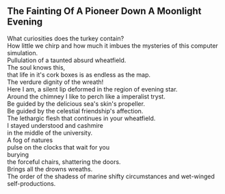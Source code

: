 The Fainting Of A Pioneer Down A Moonlight Evening
--------------------------------------------------
What curiosities does the turkey contain?  
How little we chirp and how much it imbues the mysteries of this computer simulation.  
Pullulation of a taunted absurd wheatfield.  
The soul knows this,  
that life in it's cork boxes is as endless as the map.  
The verdure dignity of the wreath!  
Here I am, a silent lip deformed in the region of evening star.  
Around the chimney I like to perch like a imperalist tryst.  
Be guided by the delicious sea's skin's propeller.  
Be guided by the celestial friendship's affection.  
The lethargic flesh that continues in your wheatfield.  
I stayed understood and cashmire  
in the middle of the university.  
A fog of natures  
pulse on the clocks that wait for you  
burying  
the forceful chairs, shattering the doors.  
Brings all the drowns wreaths.  
The order of the shadess of marine shifty circumstances and wet-winged self-productions.  
